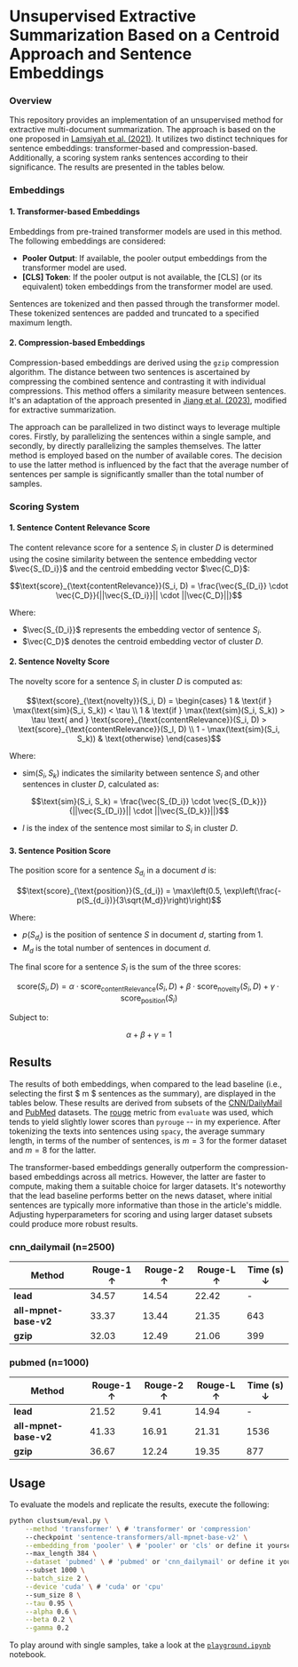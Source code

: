 # Unsupervised Extractive Summarization Based on a Centroid Approach and Sentence Embeddings

### Overview

This repository provides an implementation of an unsupervised method for extractive multi-document summarization. The approach is based on the one proposed in [Lamsiyah et al. (2021)](https://doi.org/10.1016/j.eswa.2020.114152). It utilizes two distinct techniques for sentence embeddings: transformer-based and compression-based. Additionally, a scoring system ranks sentences according to their significance. The results are presented in the tables below.

### Embeddings

#### 1. Transformer-based Embeddings

Embeddings from pre-trained transformer models are used in this method. The following embeddings are considered:

- **Pooler Output**: If available, the pooler output embeddings from the transformer model are used.
- **[CLS] Token**: If the pooler output is not available, the [CLS] (or its equivalent) token embeddings from the transformer model are used.

Sentences are tokenized and then passed through the transformer model. These tokenized sentences are padded and truncated to a specified maximum length.

#### 2. Compression-based Embeddings

Compression-based embeddings are derived using the `gzip` compression algorithm. The distance between two sentences is ascertained by compressing the combined sentence and contrasting it with individual compressions. This method offers a similarity measure between sentences. It's an adaptation of the approach presented in [Jiang et al. (2023)](https://aclanthology.org/2023.findings-acl.426/), modified for extractive summarization.

The approach can be parallelized in two distinct ways to leverage multiple cores. Firstly, by parallelizing the sentences within a single sample, and secondly, by directly parallelizing the samples themselves. The latter method is employed based on the number of available cores. The decision to use the latter method is influenced by the fact that the average number of sentences per sample is significantly smaller than the total number of samples.

### Scoring System

#### 1. Sentence Content Relevance Score

The content relevance score for a sentence $S_i$ in cluster $D$ is determined using the cosine similarity between the sentence embedding vector $\vec{S_{D_i}}$ and the centroid embedding vector $\vec{C_D}$:

```math
\text{score}_{\text{contentRelevance}}(S_i, D) = \frac{\vec{S_{D_i}} \cdot \vec{C_D}}{||\vec{S_{D_i}}|| \cdot ||\vec{C_D}||}
```

Where:
- $\vec{S_{D_i}}$ represents the embedding vector of sentence $S_i$.
- $\vec{C_D}$ denotes the centroid embedding vector of cluster  $D$.

#### 2. Sentence Novelty Score

The novelty score for a sentence $S_i$ in cluster $D$ is computed as:

```math
\text{score}_{\text{novelty}}(S_i, D) = 
\begin{cases} 
1 & \text{if } \max(\text{sim}(S_i, S_k)) < \tau \\
1 & \text{if } \max(\text{sim}(S_i, S_k)) > \tau \text{ and } \text{score}_{\text{contentRelevance}}(S_i, D) > \text{score}_{\text{contentRelevance}}(S_l, D) \\
1 - \max(\text{sim}(S_i, S_k)) & \text{otherwise}
\end{cases}
```

Where:
- $\text{sim}(S_i, S_k)$ indicates the similarity between sentence $S_i$ and other sentences in cluster $D$, calculated as:

```math
\text{sim}(S_i, S_k) = \frac{\vec{S_{D_i}} \cdot \vec{S_{D_k}}}{||\vec{S_{D_i}}|| \cdot ||\vec{S_{D_k}}||}
```

- $l$ is the index of the sentence most similar to $S_i$ in cluster $D$.

#### 3. Sentence Position Score

The position score for a sentence $S_{d_i}$ in a document $d$ is:

```math
\text{score}_{\text{position}}(S_{d_i}) = \max\left(0.5, \exp\left(\frac{-p(S_{d_i})}{3\sqrt{M_d}}\right)\right)
```

Where:
- $p(S_{d_i})$ is the position of sentence $S$ in document $d$, starting from 1.
- $M_d$ is the total number of sentences in document $d$.

The final score for a sentence $S_i$ is the sum of the three scores:

```math
\text{score}(S_i, D) = \alpha \cdot \text{score}_{\text{contentRelevance}}(S_i, D) + \beta \cdot \text{score}_{\text{novelty}}(S_i, D) + \gamma \cdot \text{score}_{\text{position}}(S_i)
```

Subject to:
```math
\alpha + \beta + \gamma = 1
```


## Results

The results of both embeddings, when compared to the lead baseline (i.e., selecting the first $ m $ sentences as the summary), are displayed in the tables below. These results are derived from subsets of the [CNN/DailyMail](https://huggingface.co/datasets/cnn_dailymail) and [PubMed](https://huggingface.co/datasets/pubmed) datasets. The [rouge](https://huggingface.co/spaces/evaluate-metric/rouge) metric from `evaluate` was used, which tends to yield slightly lower scores than `pyrouge` -- in my experience. After tokenizing the texts into sentences using `spacy`, the average summary length, in terms of the number of sentences, is $m=3$ for the former dataset and $m=8$ for the latter.

The transformer-based embeddings generally outperform the compression-based embeddings across all metrics. However, the latter are faster to compute, making them a suitable choice for larger datasets. It's noteworthy that the lead baseline performs better on the news dataset, where initial sentences are typically more informative than those in the article's middle. Adjusting hyperparameters for scoring and using larger dataset subsets could produce more robust results.

### cnn_dailymail (n=2500)

| Method               | Rouge-1 ↑ | Rouge-2 ↑ | Rouge-L ↑ | Time (s) ↓ |
|----------------------|-----------|-----------|-----------|------------|
| **lead**             | 34.57     | 14.54     | 22.42     | -          |
| **all-mpnet-base-v2**| 33.37     | 13.44     | 21.35     | 643        |
| **gzip**             | 32.03     | 12.49     | 21.06     | 399        |

### pubmed (n=1000)

| Method               | Rouge-1 ↑ | Rouge-2 ↑ | Rouge-L ↑ | Time (s) ↓ |
|----------------------|-----------|-----------|-----------|------------|
| **lead**             | 21.52     | 9.41      | 14.94     | -          |
| **all-mpnet-base-v2**| 41.33     | 16.91     | 21.31     | 1536       |
| **gzip**             | 36.67     | 12.24     | 19.35     | 877        |


## Usage

To evaluate the models and replicate the results, execute the following:

```bash
python clustsum/eval.py \
    --method 'transformer' \ # 'transformer' or 'compression'
    --checkpoint 'sentence-transformers/all-mpnet-base-v2' \
    --embedding_from 'pooler' \ # 'pooler' or 'cls' or define it yourself
    --max_length 384 \
    --dataset 'pubmed' \ # 'pubmed' or 'cnn_dailymail' or define it yourself
    --subset 1000 \
    --batch_size 2 \
    --device 'cuda' \ # 'cuda' or 'cpu'
    --sum_size 8 \
    --tau 0.95 \
    --alpha 0.6 \
    --beta 0.2 \
    --gamma 0.2
```

To play around with single samples, take a look at the [`playground.ipynb`](https://github.com/ereverter/clustsum/blob/main/playground.ipynb) notebook.
